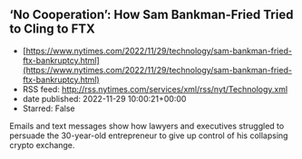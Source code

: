## ‘No Cooperation’: How Sam Bankman-Fried Tried to Cling to FTX
 - [https://www.nytimes.com/2022/11/29/technology/sam-bankman-fried-ftx-bankruptcy.html](https://www.nytimes.com/2022/11/29/technology/sam-bankman-fried-ftx-bankruptcy.html)
 - RSS feed: http://rss.nytimes.com/services/xml/rss/nyt/Technology.xml
 - date published: 2022-11-29 10:00:21+00:00
 - Starred: False

Emails and text messages show how lawyers and executives struggled to persuade the 30-year-old entrepreneur to give up control of his collapsing crypto exchange.
